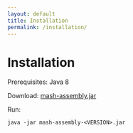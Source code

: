 ```yaml
---
layout: default
title: Installation
permalink: /installation/
---
```


# Installation

Prerequisites: Java 8

Download: [mash-assembly.jar](https://github.com/mdr/mash/releases/download/v0.0.2/mash-assembly-0.0.2.jar)

Run:

    java -jar mash-assembly-<VERSION>.jar

